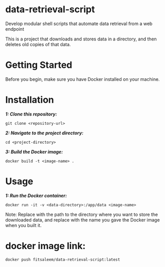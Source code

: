 # data-retrieval-script
Develop modular shell scripts that automate data retrieval from a web endpoint 

This is a project that downloads and stores data in a directory, and then deletes old copies of that data.

# Getting Started

Before you begin, make sure you have Docker installed on your machine.

# Installation

***1: Clone this repository:***

```
git clone <repository-url>
```
***2: Navigate to the project directory:***

```
cd <project-directory>
```

***3: Build the Docker image:***

```
docker build -t <image-name> .
```

# Usage

***1: Run the Docker container:***

```
docker run -it -v <data-directory>:/app/data <image-name>
```
Note: Replace <data-directory> with the path to the directory where you want to store the downloaded data, and replace <image-name> with the name you gave the Docker image when you built it.

# docker image link:

```
docker push fitsaleem/data-retrieval-script:latest
```


